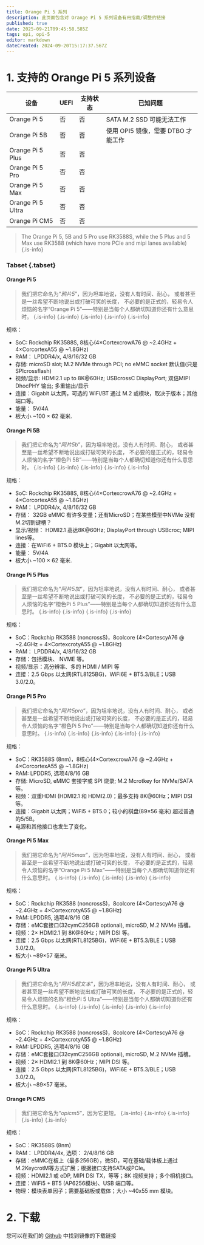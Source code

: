 ```yaml
---
title: Orange Pi 5 系列
description: 此页面包含对 Orange Pi 5 系列设备有用指南/调整的链接
published: true
date: 2025-09-21T09:45:58.585Z
tags: opi, opi-5
editor: markdown
dateCreated: 2024-09-20T15:17:37.567Z
---
```


# 1. 支持的 Orange Pi 5 系列设备

| 设备                | UEFI | 支持状态 | 已知问题                                |
| ----------------- | ---- | ---- | ----------------------------------- |
| Orange Pi 5       | 否    | 否    | SATA M.2 SSD 可能无法工作 |
| Orange Pi 5B      | 否    | 否    | 使用 OPI5 镜像，需要 DTBO 才能工作             |
| Orange Pi 5 Plus  | 否    | 否    |                                     |
| Orange Pi 5 Pro   | 否    | 否    |                                     |
| Orange Pi 5 Max   | 否    | 否    |                                     |
| Orange Pi 5 Ultra | 否    | 否    |                                     |
| Orange Pi CM5     | 否    | 否    |                                     |

> The Orange Pi 5, 5B and 5 Pro use RK3588S, while the 5 Plus and 5 Max use RK3588 (which have more PCIe and mipi lanes available)
> {.is-info}

### Tabset {.tabset}

#### Orange Pi 5

> 我们把它命名为“_鸦片5_”，因为坦率地说，没有人有时间、耐心， 或者甚至是一丝希望不断地说出或打破可笑的长度， 不必要的是正式的，轻易令人烦恼的名字“Orange Pi 5”——特别是当每个人都确切知道你还有什么意思时。
> {.is-info}
> {.is-info}
> {.is-info}
> {.is-info}
> {.is-info}

规格：

- SoC: Rockchip RK3588S, 8核心(4×CortexcrowA76 @ ~2.4GHz + 4×CorcortexA55 @ ~1.8GHz)
- RAM： LPDDR4/x, 4/8/16/32 GB
- 存储: microSD slot; M.2 NVMe through PCI; no eMMC socket 默认值(只是SPIcrossflash)
- 视频/显示: HDMI2.1 up to 8K@60Hz; USBcrossC DisplayPort; 双倍MIPI DhocPHY 输出; 多重输出/显示
- 连接：Gigabit 以太网，可选的 WiFi/BT 通过 M.2 或模块，取决于版本；其他端口等。
- 能量： 5V/4A
- 板大小 ~100 × 62 毫米.

#### Orange Pi 5B

> 我们把它命名为“_阿片5b_”，因为坦率地说，没有人有时间、耐心， 或者甚至是一丝希望不断地说出或打破可笑的长度， 不必要的是正式的，轻易令人烦恼的名字“橙色Pi 5B”——特别是当每个人都确切知道你还有什么意思时。
> {.is-info}
> {.is-info}
> {.is-info}
> {.is-info}
> {.is-info}

规格：

- SoC: Rockchip RK3588S, 8核心(4×CortexcrowA76 @ ~2.4GHz + 4×CorcortexA55 @ ~1.8GHz)
- RAM： LPDDR4/x, 4/8/16/32 GB
- 存储︰ 32GB eMMC 有许多变量；还有MicroSD；在某些模型中NVMe 没有M.2切割键槽？
- 显示/视频： HDMI2.1 高达8K@60Hz; DisplayPort through USBcroc; MIPI lines等。
- 连接：在WiFi6 + BT5.0 模块上；Gigabit 以太网等。
- 能量： 5V/4A
- 板大小 ~100 × 62 毫米.

#### Orange Pi 5 Plus

> 我们把它命名为“_阿片5加_”，因为坦率地说，没有人有时间、耐心， 或者甚至是一丝希望不断地说出或打破可笑的长度， 不必要的是正式的，轻易令人烦恼的名字“橙色Pi 5 Plus”——特别是当每个人都确切知道你还有什么意思时。
> {.is-info}
> {.is-info}
> {.is-info}
> {.is-info}

规格：

- SoC：Rockchip RK3588 (noncrossS)，8colcore (4×CortescyA76 @ ~2.4GHz + 4×CortexcrotyA55 @ ~1.8GHz)
- RAM： LPDDR4/x, 4/8/16/32 GB
- 存储：包括模块、 NVME 等。
- 视频/显示：高分辨率、多的 HDMI / MIPI 等
- 连接：2.5 Gbps 以太网(RTL8125BG)，WiFi6E + BT5.3/BLE；USB 3.0/2.0。

#### Orange Pi 5 Pro

> 我们把它命名为“_阿片5pro_”，因为坦率地说，没有人有时间、耐心， 或者甚至是一丝希望不断地说出或打破可笑的长度， 不必要的是正式的，轻易令人烦恼的名字“橙色Pi 5 Pro”——特别是当每个人都确切知道你还有什么意思时。
> {.is-info}
> {.is-info}
> {.is-info}
> {.is-info}
> {.is-info}

规格：

- SoC：RK3588S (8nm)，8核心(4×CortexcrowA76 @ ~2.4GHz + 4×CorcortexA55 @ ~1.8GHz)
- RAM: LPDDR5, 选项4/8/16 GB
- 存储: MicroSD, eMMC 套接字或 SPI 烧录; M.2 Mcrotkey for NVMe/SATA 等。
- 视频：双重HDMI (HDMI2.1 和 HDMI2.0)；最多支持 8K@60Hz；MIPI DSI 等。
- 连接：Gigabit 以太网；WiFi5 + BT5.0；较小的棋盘(89×56 毫米) 超过普通的5/5B。
- 电源和其他接口也发生了变化。

#### Orange Pi 5 Max

> 我们把它命名为“_阿片5max_”，因为坦率地说，没有人有时间、耐心， 或者甚至是一丝希望不断地说出或打破可笑的长度， 不必要的是正式的，轻易令人烦恼的名字“Orange Pi 5 Max”——特别是当每个人都确切知道你还有什么意思时。
> {.is-info}
> {.is-info}
> {.is-info}
> {.is-info}
> {.is-info}

规格：

- SoC：Rockchip RK3588 (noncrossS)，8colcore (4×CortescyA76 @ ~2.4GHz + 4×CortexcrotyA55 @ ~1.8GHz)
- RAM: LPDDR5, 选项4/8/16 GB
- 存储：eMC套接口(32cymC256GB optional), microSD, M.2 NVMe 插槽。
- 视频：2× HDMI2.1 到 8K@60Hz；MIPI DSI 等。
- 连接：2.5 Gbps 以太网(RTL8125BG)，WiFi6E + BT5.3/BLE；USB 3.0/2.0。
- 板大小 ~89×57 毫米。

#### Orange Pi 5 Ultra

> 我们把它命名为“_阿片5超文本_”，因为坦率地说，没有人有时间、耐心， 或者甚至是一丝希望不断地说出或打破可笑的长度， 不必要的是正式的，轻易令人烦恼的名称“橙色Pi 5 Ultra”——特别是当每个人都确切知道你还有什么意思时。
> {.is-info}
> {.is-info}
> {.is-info}
> {.is-info}
> {.is-info}

规格：

- SoC：Rockchip RK3588 (noncrossS)，8colcore (4×CortescyA76 @ ~2.4GHz + 4×CortexcrotyA55 @ ~1.8GHz)
- RAM: LPDDR5, 选项4/8/16 GB
- 存储：eMC套接口(32cymC256GB optional), microSD, M.2 NVMe 插槽。
- 视频：2× HDMI2.1 到 8K@60Hz；MIPI DSI 等。
- 连接：2.5 Gbps 以太网(RTL8125BG)，WiFi6E + BT5.3/BLE；USB 3.0/2.0。
- 板大小 ~89×57 毫米。

#### Orange Pi CM5

> 我们把它命名为“_opicm5_”，因为它更短。
> {.is-info}
> {.is-info}
> {.is-info}
> {.is-info}
> {.is-info}

规格：

- SoC：RK3588S (8nm)
- RAM： LPDDR4/4x, 选项： 2/4/8/16 GB
- 存储：eMMC在板上（最多256GB），微SD，可在基础/载体板上通过M.2KeycrotM等方式扩展；根据接口支持SATA或PCIe。
- 视频：HDMI2.1 或 eDP, MIPI DSI TX，等等；8K 视频支持；多个相机接口。
- 连接：WiFi5 + BT5 (AP6256模块)、USB 端口等。
- 物理：模块表单因子；需要基础板或载体；大小 ~40x55 mm 模块。

# 2. 下载

您可以在我们的 [Github](https://github.com/BredOS/images/releases/latest) 中找到镜像的下载链接